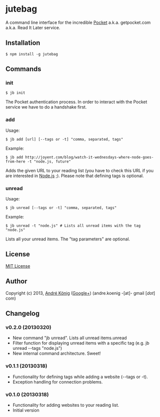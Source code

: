 # jutebag

A command line interface for the incredible [Pocket](http://getpocket.com) a.k.a. getpocket.com a.k.a. Read It Later service.

## Installation

    $ npm install -g jutebag

## Commands

### init

    $ jb init

The Pocket authentication process. In order to interact with the Pocket service we have to do a handshake first.

### add

Usage:

	$ jb add [url] [--tags or -t] "comma, separated, tags"

Example:

    $ jb add http://joyent.com/blog/watch-it-wednesdays-where-node-goes-from-here -t "node.js, future"

Adds the given URL to your reading list (you have to check this URL if you are interested in [Node.js](http://nodejs.org) ;). Please note that defining tags is optional.

### unread

Usage:

    $ jb unread [--tags or -t] "comma, separated, tags"

Example:

    $ jb unread -t "node.js" # Lists all unread items with the tag "node.js"

Lists all your unread items. The "tag parameters" are optional.

## License

[MIT License](http://www.opensource.org/licenses/mit-license.php)

## Author

Copyright (c) 2013, [André König](http://lochkartenstanzer.de) ([Google+](http://profile.lochkartenstanzer.de)) (andre.koenig -[at]- gmail [*dot*] com)

## Changelog

### v0.2.0 (20130320)

* New command "jb unread". Lists all unread items.unread
* Filter function for displaying unread items with a specific tag (e.g. jb unread --tags "node.js")
* New internal command architecture. Sweet!

### v0.1.1 (20130318)

* Functionality for defining tags while adding a website (--tags or -t).
* Exception handling for connection problems.

### v0.1.0 (20130318)

* Functionality for adding websites to your reading list.
* Initial version